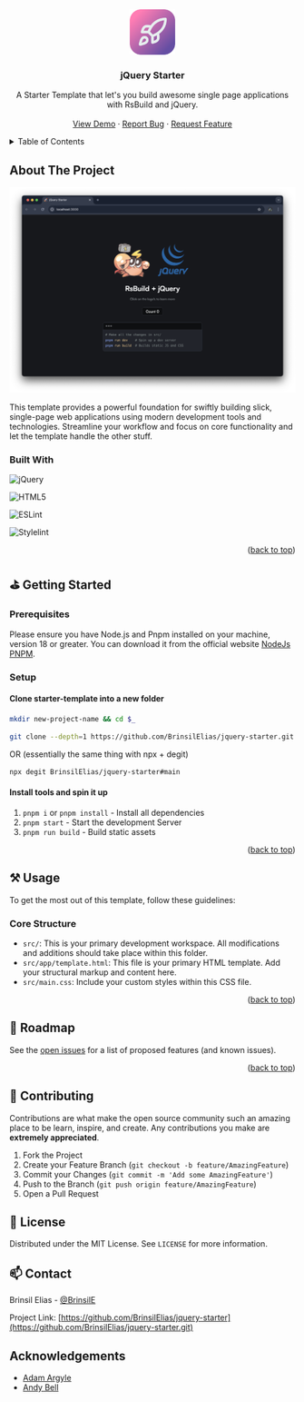 <!-- PROJECT LOGO -->
<div align="center">
    <a href="https://github.com/BrinsilElias/starter-template">
        <img src="./src/assets/images/starter-template-ico.png" alt="Logo" width="80" height="80">
    </a>
    <h3 align="center">jQuery Starter</h3>
    <p align="center">
        A Starter Template that let's you build awesome single page applications with RsBuild and jQuery.
        <br />
        <br />
        <a href="https://webpack-starter-template.netlify.app/" target="_blank">View Demo</a>
        ·
        <a href="https://github.com/BrinsilElias/jquery-starter/issues">Report Bug</a>
        ·
        <a href="https://github.com/BrinsilElias/jquery-starter/issues">Request Feature</a>
    </p>
</div>

<!-- TABLE OF CONTENTS -->
<details>
    <summary>Table of Contents</summary>
    <ol>
        <li>
            <a href="#about-the-project">About The Project</a>
            <ul>
                <li><a href="#built-with">Built With</a></li>
            </ul>
        </li>
        <li>
            <a href="#getting-started">Getting Started</a>
            <ul>
                <li><a href="#prerequisites">Prerequisites</a></li>
                <li><a href="#setup">Installation</a></li>
            </ul>
        </li>
        <li><a href="#usage">Usage</a></li>
        <li><a href="#roadmap">Roadmap</a></li>
        <li><a href="#contributing">Contributing</a></li>
        <li><a href="#license">License</a></li>
        <li><a href="#contact">Contact</a></li>
        <li><a href="#acknowledgments">Acknowledgments</a></li>
    </ol>
</details>

<!-- ABOUT THE PROJECT -->
## About The Project

![Screenshot of Application](./src/assets/images/Starter%20Template.png)

This template provides a powerful foundation for swiftly building slick, single-page web applications using modern development tools and technologies. Streamline your workflow and focus on core functionality and let the template handle the other stuff.

### Built With

![jQuery](https://img.shields.io/badge/jquery-%230769AD.svg?style=for-the-badge&logo=jquery&logoColor=white)

![HTML5](https://img.shields.io/badge/html5-%23E34F26.svg?style=for-the-badge&logo=html5&logoColor=white)

![ESLint](https://img.shields.io/badge/ESLint-4B3263?style=for-the-badge&logo=eslint&logoColor=white)

![Stylelint](https://img.shields.io/badge/stylelint-000?style=for-the-badge&logo=stylelint&logoColor=white)

<p align="right">(<a href="#readme-top">back to top</a>)</p>

<!-- GETTING STARTED -->
## ⛳ Getting Started

### Prerequisites

Please ensure you have Node.js and Pnpm installed on your machine, version 18 or greater. You can download it from the official website [NodeJs](https://nodejs.org/) [PNPM](https://pnpm.io/).

### Setup

#### Clone starter-template into a new folder
```sh
mkdir new-project-name && cd $_
```
```sh
git clone --depth=1 https://github.com/BrinsilElias/jquery-starter.git && rm -rf ./.git
```
OR (essentially the same thing with npx + degit)

```sh
npx degit BrinsilElias/jquery-starter#main
```

#### Install tools and spin it up
1. `pnpm i` or `pnpm install` - Install all dependencies
2. `pnpm start` - Start the development Server
3. `pnpm run build` - Build static assets

<p align="right">(<a href="#readme-top">back to top</a>)</p>

<!-- USAGE EXAMPLES -->
## ⚒️ Usage
To get the most out of this template, follow these guidelines:

### Core Structure
* `src/`: This is your primary development workspace. All modifications and additions should take place within this folder.
* `src/app/template.html`: This file is your primary HTML template. Add your structural markup and content here.
* `src/main.css`: Include your custom styles within this CSS file.

<p align="right">(<a href="#readme-top">back to top</a>)</p>

<!-- ROADMAP -->
## 🚧 Roadmap

See the [open issues](https://github.com/BrinsilElias/jquery-starter/issues) for a list of proposed features (and known issues).

<p align="right">(<a href="#readme-top">back to top</a>)</p>

<!-- CONTRIBUTING -->
## 🤝 Contributing

Contributions are what make the open source community such an amazing place to be learn, inspire, and create. Any contributions you make are **extremely appreciated**.

1. Fork the Project
2. Create your Feature Branch (`git checkout -b feature/AmazingFeature`)
3. Commit your Changes (`git commit -m 'Add some AmazingFeature'`)
4. Push to the Branch (`git push origin feature/AmazingFeature`)
5. Open a Pull Request

<!-- LICENSE -->
## 📝 License
Distributed under the MIT License. See `LICENSE` for more information.

<!-- CONTACT -->
## 📫 Contact

Brinsil Elias - [@BrinsilE](https://twitter.com/BrinsilE)

Project Link: [https://github.com/BrinsilElias/jquery-starter](https://github.com/BrinsilElias/jquery-starter.git)

<!-- ACKNOWLEDGEMENTS -->
## Acknowledgements
* [Adam Argyle](https://github.com/argyleink)
* [Andy Bell](https://github.com/Andy-set-studio)